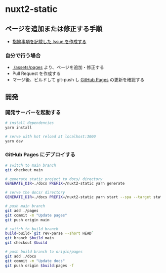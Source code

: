 # nuxt2-static

## ページを追加または修正する手順

- [指摘事項を記載した Issue を作成する](../../issues/new)


### 自分で行う場合

- [./assets/pages](./assets/pages) より、ページを追加・修正する
- Pull Request を作成する
- マージ後、ビルドして git-push し [GitHub Pages](https://oshinko.github.com/nuxt2-static) の更新を確認する


## 開発

### 開発サーバーを起動する

```sh
# install dependencies
yarn install

# serve with hot reload at localhost:3000
yarn dev
```


### GitHub Pages にデプロイする

```sh
# switch to main branch
git checkout main

# generate static project to docs/ directory
GENERATE_DIR=./docs PREFIX=/nuxt2-static yarn generate

# serve the docs/ directory
GENERATE_DIR=./docs PREFIX=/nuxt2-static yarn start --spa --target static

# push main branch
git add ./pages
git commit -m "Update pages"
git push origin main

# switch to build branch
build=build-`git rev-parse --short HEAD`
git branch $build main
git checkout $build

# push build branch to origin/pages
git add ./docs
git commit -m "Update docs"
git push origin $build:pages -f
```
